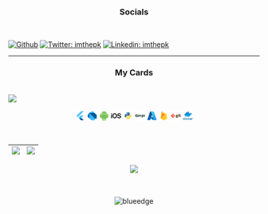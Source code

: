 <h3 align="center">Socials</h3>
<br>

[![Github](https://img.shields.io/github/followers/cyenite?label=Follow&style=social)](https://github.com/aaronkip)
[![Twitter: imthepk](https://img.shields.io/twitter/follow/aarkip?style=social)](https://twitter.com/aarkip)
[![Linkedin: imthepk](https://img.shields.io/badge/-aaronkip-blue?style=flat-square&logo=Linkedin&logoColor=white&link=https://www.linkedin.com/in/aaronkip/)](https://www.linkedin.com/in/aaronkip/)

<hr>
<h3 align="center">My Cards</h3>
<br>
<img
  src="https://cr-ss-service.azurewebsites.net/api/ScreenShot?widget=summary&username=cyenite&badges=3&show-avatar=true&style=--header-bg-color:%2372a0a8;--border-radius:10px"
/>
<p align="center">
<code><img height="20" src="https://raw.githubusercontent.com/github/explore/80688e429a7d4ef2fca1e82350fe8e3517d3494d/topics/flutter/flutter.png"></code>
<code><img height="20" src="https://raw.githubusercontent.com/github/explore/80688e429a7d4ef2fca1e82350fe8e3517d3494d/topics/dart/dart.png"></code>
<code><img height="20" src="https://raw.githubusercontent.com/github/explore/80688e429a7d4ef2fca1e82350fe8e3517d3494d/topics/android/android.png"></code>
<code><img height="20" src="https://raw.githubusercontent.com/github/explore/80688e429a7d4ef2fca1e82350fe8e3517d3494d/topics/ios/ios.png"></code>
<code><img height="20" src="https://raw.githubusercontent.com/github/explore/80688e429a7d4ef2fca1e82350fe8e3517d3494d/topics/python/python.png"></code>
<code><img height="20" src="https://raw.githubusercontent.com/github/explore/80688e429a7d4ef2fca1e82350fe8e3517d3494d/topics/django/django.png"></code>
<code><img height="20" src="https://raw.githubusercontent.com/github/explore/80688e429a7d4ef2fca1e82350fe8e3517d3494d/topics/azure/azure.png"></code>
<code><img height="20" src="https://raw.githubusercontent.com/github/explore/80688e429a7d4ef2fca1e82350fe8e3517d3494d/topics/firebase/firebase.png"></code>
<code><img height="20" src="https://raw.githubusercontent.com/github/explore/80688e429a7d4ef2fca1e82350fe8e3517d3494d/topics/git/git.png"></code>
<code><img height="20" src="https://raw.githubusercontent.com/github/explore/80688e429a7d4ef2fca1e82350fe8e3517d3494d/topics/docker/docker.png"></code>
</p>

<div align="center">

</center>
<br>

|![](https://github-readme-stats.vercel.app/api?username=cyenite&&show_icons=true&title_color=ffffff&icon_color=bb2acf&text_color=daf7dc&bg_color=151515)|![](https://github-readme-stats.vercel.app/api/top-langs/?username=cyenite&layout=compact&theme=tokyonight&langs_count=10)|
|-|-|

![](https://activity-graph.herokuapp.com/graph?username=cyenite&theme=redical)

<br>
<p align="center"><p align="center"> <img src="https://komarev.com/ghpvc/?username=cyenite" alt="blueedge"/> </p>  </p>
<br>

